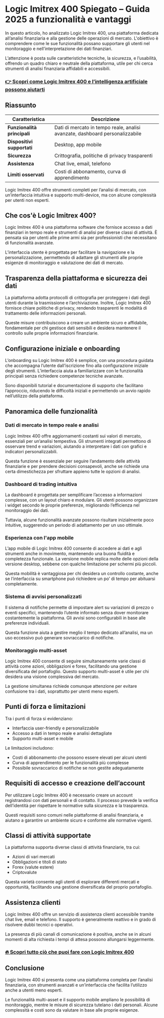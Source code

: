 # Logic Imitrex 400 Spiegato – Guida 2025 a funzionalità e vantaggi
 
 In questo articolo, ho analizzato Logic Imitrex 400, una piattaforma dedicata all’analisi finanziaria e alla gestione delle operazioni di mercato. L'obiettivo è comprendere come le sue funzionalità possano supportare gli utenti nel monitoraggio e nell’interpretazione dei dati finanziari. 
 
 L’attenzione è posta sulle caratteristiche tecniche, la sicurezza, e l’usabilità, offrendo un quadro chiaro e neutrale della piattaforma, utile per chi cerca strumenti di analisi finanziaria affidabili e accessibili. 
 
 ### [👉 Scopri come Logic Imitrex 400 e l’intelligenza artificiale possono aiutarti](https://tinyurl.com/5ha3rbu8)
 ## Riassunto 
 | Caratteristica | Descrizione | 
 |-------------------------|----------------------------------------------------------------------------------------------| 
 | **Funzionalità principali** | Dati di mercato in tempo reale, analisi avanzate, dashboard personalizzabile | 
 | **Dispositivi supportati** | Desktop, app mobile | 
 | **Sicurezza** | Crittografia, politiche di privacy trasparenti | 
 | **Assistenza** | Chat live, email, telefono | 
 | **Limiti osservati** | Costi di abbonamento, curva di apprendimento | 
 
 Logic Imitrex 400 offre strumenti completi per l’analisi di mercato, con un’interfaccia intuitiva e supporto multi-device, ma con alcune complessità per utenti non esperti. 
 
 ## Che cos'è Logic Imitrex 400? 
 Logic Imitrex 400 è una piattaforma software che fornisce accesso a dati finanziari in tempo reale e strumenti di analisi per diverse classi di attività. È pensata sia per utenti alle prime armi sia per professionisti che necessitano di funzionalità avanzate. 
 
 L’interfaccia utente è progettata per facilitare la navigazione e la personalizzazione, permettendo di adattare gli strumenti alle proprie esigenze di monitoraggio e valutazione dei dati di mercato. 
 
 ## Trasparenza della piattaforma e sicurezza dei dati 
 La piattaforma adotta protocolli di crittografia per proteggere i dati degli utenti durante la trasmissione e l’archiviazione. Inoltre, Logic Imitrex 400 fornisce chiare politiche di privacy, rendendo trasparenti le modalità di trattamento delle informazioni personali. 
 
 Queste misure contribuiscono a creare un ambiente sicuro e affidabile, fondamentale per chi gestisce dati sensibili e desidera mantenere il controllo sulle proprie informazioni finanziarie. 
 
 ## Configurazione iniziale e onboarding 
 L’onboarding su Logic Imitrex 400 è semplice, con una procedura guidata che accompagna l’utente dall’iscrizione fino alla configurazione iniziale degli strumenti. L’interfaccia aiuta a familiarizzare con le funzionalità principali senza richiedere competenze tecniche avanzate. 
 
 Sono disponibili tutorial e documentazione di supporto che facilitano l’approccio, riducendo le difficoltà iniziali e permettendo un avvio rapido nell’utilizzo della piattaforma. 
 
 ## Panoramica delle funzionalità 
 
 ### Dati di mercato in tempo reale e analisi 
 Logic Imitrex 400 offre aggiornamenti costanti sui valori di mercato, essenziali per un’analisi tempestiva. Gli strumenti integrati permettono di osservare trend e variazioni, aiutando a interpretare i dati con grafici e indicatori personalizzabili. 
 
 Questa funzione è essenziale per seguire l’andamento delle attività finanziarie e per prendere decisioni consapevoli, anche se richiede una certa dimestichezza per sfruttare appieno tutte le opzioni di analisi. 
 
 ### Dashboard di trading intuitiva 
 La dashboard è progettata per semplificare l’accesso a informazioni complesse, con un layout chiaro e modulare. Gli utenti possono organizzare i widget secondo le proprie preferenze, migliorando l’efficienza nel monitoraggio dei dati. 
 
 Tuttavia, alcune funzionalità avanzate possono risultare inizialmente poco intuitive, suggerendo un periodo di adattamento per un uso ottimale. 
 
 ### Esperienza con l'app mobile 
 L’app mobile di Logic Imitrex 400 consente di accedere ai dati e agli strumenti anche in movimento, mantenendo una buona fluidità e completezza funzionale. La versione mobile replica molte delle opzioni della versione desktop, sebbene con qualche limitazione per schermi più piccoli. 
 
 Questa mobilità è vantaggiosa per chi desidera un controllo costante, anche se l’interfaccia su smartphone può richiedere un po’ di tempo per abituarsi completamente. 
 
 ### Sistema di avvisi personalizzati 
 Il sistema di notifiche permette di impostare alert su variazioni di prezzo o eventi specifici, mantenendo l’utente informato senza dover monitorare costantemente la piattaforma. Gli avvisi sono configurabili in base alle preferenze individuali. 
 
 Questa funzione aiuta a gestire meglio il tempo dedicato all’analisi, ma un uso eccessivo può generare sovraccarico di notifiche. 
 
 ### Monitoraggio multi-asset 
 Logic Imitrex 400 consente di seguire simultaneamente varie classi di attività come azioni, obbligazioni e forex, facilitando una gestione diversificata del portafoglio. Questo supporto multi-asset è utile per chi desidera una visione complessiva del mercato. 
 
 La gestione simultanea richiede comunque attenzione per evitare confusione tra i dati, soprattutto per utenti meno esperti. 
 
 ## Punti di forza e limitazioni 
 Tra i punti di forza si evidenziano: 
 - Interfaccia user-friendly e personalizzabile 
 - Accesso a dati in tempo reale e analisi dettagliate 
 - Supporto multi-asset e mobile 
 
 Le limitazioni includono: 
 - Costi di abbonamento che possono essere elevati per alcuni utenti 
 - Curva di apprendimento per le funzionalità più complesse 
 - Possibile sovraccarico di notifiche se non gestite adeguatamente 
 
 ## Requisiti di accesso e creazione dell’account 
 Per utilizzare Logic Imitrex 400 è necessario creare un account registrandosi con dati personali e di contatto. Il processo prevede la verifica dell’identità per rispettare le normative sulla sicurezza e la trasparenza. 
 
 Questi requisiti sono comuni nelle piattaforme di analisi finanziaria, e aiutano a garantire un ambiente sicuro e conforme alle normative vigenti. 
 
 ## Classi di attività supportate 
 La piattaforma supporta diverse classi di attività finanziarie, tra cui: 
 - Azioni di vari mercati 
 - Obbligazioni e titoli di stato 
 - Forex (valute estere) 
 - Criptovalute 
 
 Questa varietà consente agli utenti di esplorare differenti mercati e opportunità, facilitando una gestione diversificata del proprio portafoglio. 
 
 ## Assistenza clienti 
 Logic Imitrex 400 offre un servizio di assistenza clienti accessibile tramite chat live, email e telefono. Il supporto è generalmente reattivo e in grado di risolvere dubbi tecnici o operativi. 
 
 La presenza di più canali di comunicazione è positiva, anche se in alcuni momenti di alta richiesta i tempi di attesa possono allungarsi leggermente. 
 
 ### [🔥 Scopri tutto ciò che puoi fare con Logic Imitrex 400](https://tinyurl.com/5ha3rbu8)
 ## Conclusione 
 Logic Imitrex 400 si presenta come una piattaforma completa per l’analisi finanziaria, con strumenti avanzati e un’interfaccia che facilita l’utilizzo anche a utenti meno esperti. 
 
 Le funzionalità multi-asset e il supporto mobile ampliano le possibilità di monitoraggio, mentre le misure di sicurezza tutelano i dati personali. Alcune complessità e costi sono da valutare in base alle proprie esigenze.